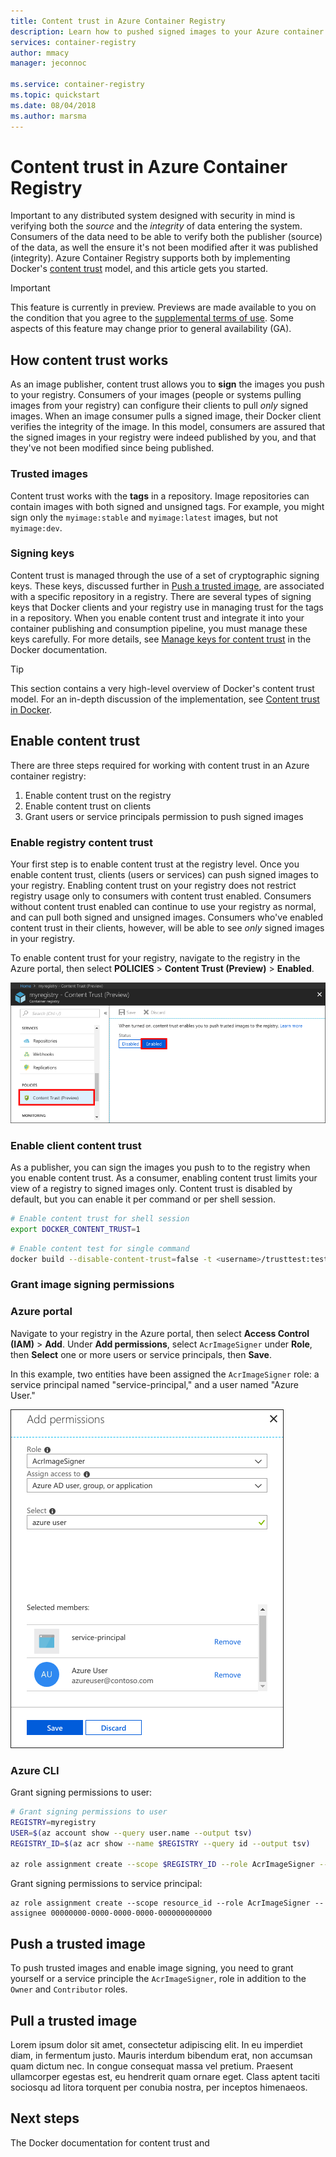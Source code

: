 ```yaml
---
title: Content trust in Azure Container Registry
description: Learn how to pushed signed images to your Azure container registry.
services: container-registry
author: mmacy
manager: jeconnoc

ms.service: container-registry
ms.topic: quickstart
ms.date: 08/04/2018
ms.author: marsma
---
```

# Content trust in Azure Container Registry

Important to any distributed system designed with security in mind is verifying both the *source* and the *integrity* of data entering the system. Consumers of the data need to be able to verify both the publisher (source) of the data, as well the ensure it's not been modified after it was published (integrity). Azure Container Registry supports both by implementing Docker's [content trust][docker-content-trust] model, and this article gets you started.

> [!IMPORTANT]
> This feature is currently in preview. Previews are made available to you on the condition that you agree to the [supplemental terms of use][terms-of-use]. Some aspects of this feature may change prior to general availability (GA).

## How content trust works

As an image publisher, content trust allows you to **sign** the images you push to your registry. Consumers of your images (people or systems pulling images from your registry) can configure their clients to pull *only* signed images. When an image consumer pulls a signed image, their Docker client verifies the integrity of the image. In this model, consumers are assured that the signed images in your registry were indeed published by you, and that they've not been modified since being published.

### Trusted images

Content trust works with the **tags** in a repository. Image repositories can contain images with both signed and unsigned tags. For example, you might sign only the `myimage:stable` and `myimage:latest` images, but not `myimage:dev`.

### Signing keys

Content trust is managed through the use of a set of cryptographic signing keys. These keys, discussed further in [Push a trusted image](#push-a-trusted-image), are associated with a specific repository in a registry. There are several types of signing keys that Docker clients and your registry use in managing trust for the tags in a repository. When you enable content trust and integrate it into your container publishing and consumption pipeline, you must manage these keys carefully. For more details, see [Manage keys for content trust][docker-manage-keys] in the Docker documentation.

> [!TIP]
> This section contains a very high-level overview of Docker's content trust model. For an in-depth discussion of the implementation, see [Content trust in Docker][docker-content-trust].

## Enable content trust

There are three steps required for working with content trust in an Azure container registry:

1. Enable content trust on the registry
1. Enable content trust on clients
1. Grant users or service principals permission to push signed images

### Enable registry content trust

Your first step is to enable content trust at the registry level. Once you enable content trust, clients (users or services) can push signed images to your registry. Enabling content trust on your registry does not restrict registry usage only to consumers with content trust enabled. Consumers without content trust enabled can continue to use your registry as normal, and can pull both signed and unsigned images. Consumers who've enabled content trust in their clients, however, will be able to see *only* signed images in your registry.

To enable content trust for your registry, navigate to the registry in the Azure portal, then select **POLICIES** > **Content Trust (Preview)** > **Enabled**.

![Enabling content trust for a registry in the Azure portal][content-trust-01-portal]

### Enable client content trust

As a publisher, you can sign the images you push to to the registry when you enable content trust. As a consumer, enabling content trust limits your view of a registry to signed images only. Content trust is disabled by default, but you can enable it per command or per shell session.

```bash
# Enable content trust for shell session
export DOCKER_CONTENT_TRUST=1
```

```bash
# Enable content test for single command
docker build --disable-content-trust=false -t <username>/trusttest:testing .
```

### Grant image signing permissions

### Azure portal

Navigate to your registry in the Azure portal, then select **Access Control (IAM)** > **Add**. Under **Add permissions**, select `AcrImageSigner` under **Role**, then **Select** one or more users or service principals, then **Save**.

In this example, two entities have been assigned the `AcrImageSigner` role: a service principal named "service-principal," and a user named "Azure User."

![Enabling content trust for a registry in the Azure portal][content-trust-02-portal]

### Azure CLI

Grant signing permissions to user:

```bash
# Grant signing permissions to user
REGISTRY=myregistry
USER=$(az account show --query user.name --output tsv)
REGISTRY_ID=$(az acr show --name $REGISTRY --query id --output tsv)

az role assignment create --scope $REGISTRY_ID --role AcrImageSigner --assignee $USER
```

Grant signing permissions to service principal:

```azurecli
az role assignment create --scope resource_id --role AcrImageSigner --assignee 00000000-0000-0000-0000-000000000000
```

## Push a trusted image

To push trusted images and enable image signing, you need to grant yourself or a service principle the `AcrImageSigner`, role in addition to the `Owner` and `Contributor` roles.

## Pull a trusted image

Lorem ipsum dolor sit amet, consectetur adipiscing elit. In eu imperdiet diam, in fermentum justo. Mauris interdum bibendum erat, non accumsan quam dictum nec. In congue consequat massa vel pretium. Praesent ullamcorper egestas est, eu hendrerit quam ornare eget. Class aptent taciti sociosqu ad litora torquent per conubia nostra, per inceptos himenaeos.

## Next steps

The Docker documentation for content trust and

<!-- IMAGES> -->
[content-trust-01-portal]: ./media/container-registry-content-trust/content-trust-01-portal.png
[content-trust-02-portal]: ./media/container-registry-content-trust/content-trust-02-portal.png

<!-- LINKS - external -->
[docker-content-trust]: https://docs.docker.com/engine/security/trust/content_trust
[docker-manage-keys]: https://docs.docker.com/engine/security/trust/trust_key_mng/
[docker-push]: https://docs.docker.com/engine/reference/commandline/push/
[docker-tag]: https://docs.docker.com/engine/reference/commandline/tag/
[terms-of-use]: https://azure.microsoft.com/support/legal/preview-supplemental-terms/

<!-- LINKS - internal -->
[azure-cli]: /cli/azure/install-azure-cli

